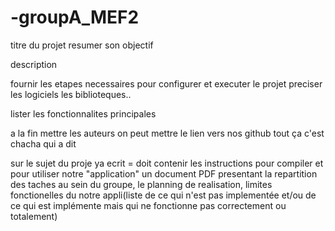 # -groupA_MEF2

titre du projet 
resumer son objectif

description

fournir les etapes necessaires pour configurer et executer le projet
preciser les logiciels les biblioteques..

lister les fonctionnalites principales

a la fin mettre les auteurs on peut mettre le lien vers nos github 
tout ça c'est chacha qui a dit

sur le sujet du proje ya ecrit = 
doit contenir les instructions pour compiler et pour utiliser notre "application"
un document PDF presentant la repartition des taches au sein du groupe, le planning de realisation, limites fonctionelles du notre appli(liste de ce qui n'est pas implementée et/ou de ce qui est implémente mais qui ne fonctionne pas correctement ou totalement)

